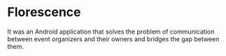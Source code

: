 # Florescence
 It was an Android application that solves the problem of communication between event organizers and their owners and bridges the gap between them.  
